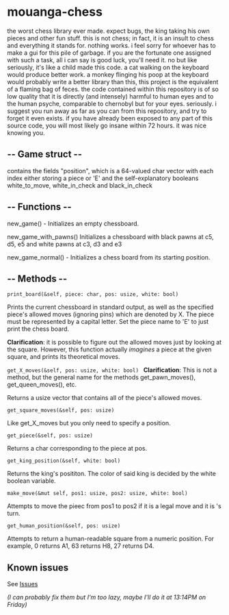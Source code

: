 # mouanga-chess
the worst chess library ever made. expect bugs, the king taking his own pieces and other fun stuff. this is not chess; in fact, it is an insult to chess and everything it stands for. nothing works. i feel sorry for whoever has to make a gui for this pile of garbage. if you are the fortunate one assigned with such a task, all i can say is good luck, you'll need it. no but like seriously, it's like a child made this code. a cat walking on the keyboard would produce better work. a monkey flinging his poop at the keyboard would probably write a better library than this, this project is the equivalent of a flaming bag of feces. the code contained within this repository is of so low quality that it is directly (and intensely) harmful to human eyes and to the human psyche, comparable to chernobyl but for your eyes. seriously. i suggest you run away as far as you can from this repository, and try to forget it even exists. if you have already been exposed to any part of this source code, you will most likely go insane within 72 hours. it was nice knowing you.

## **-- Game struct --**

contains the fields "position", which is a 64-valued char vector with each index either storing a piece or 'E'
and the self-explanatory booleans white_to_move, white_in_check and black_in_check


## **-- Functions --**

new_game() - Initializes an empty chessboard.

new_game_with_pawns() Initializes a chessboard with black pawns at c5, d5, e5 and white pawns at c3, d3 and e3

new_game_normal() - Initializes a chess board from its starting position.

## **-- Methods --**

`print_board(&self, piece: char, pos: usize, white: bool)`

Prints the current chessboard in standard output, as well as the specified piece's allowed moves (ignoring pins) which are denoted by X. 
The piece must be represented by a capital letter.
Set the piece name to 'E' to just print the chess board.

**Clarification**: it is possible to figure out the allowed moves just by looking at the square. However, this function actually *imagines* a piece at the given square, and prints its theoretical moves.



`get_X_moves(&self, pos: usize, white: bool)
`
**Clarification**: This is not a method, but the general name for the methods get_pawn_moves(<args>), get_queen_moves(<args>), etc.

  
Returns a usize vector that contains all of the piece's allowed moves.


  
`get_square_moves(&self, pos: usize)`

Like get_X_moves but you only need to specify a position.


  
`get_piece(&self, pos: usize)`

Returns a char corresponding to the piece at pos.

  
  
`get_king_position(&self, white: bool)`

Returns the king's posititon. The color of said king is decided by the white boolean variable.


  
`make_move(&mut self, pos1: usize, pos2: usize, white: bool)`

Attempts to move the pieec from pos1 to pos2 if it is a legal move and it is <the color of the piece at pos1>'s turn.


  
`get_human_position(&self, pos: usize)`

Attempts to return a human-readable square from a numeric position.
For example, 0 returns A1, 63 returns H8, 27 returns D4.
  
  
## Known issues
  
See [Issues](https://github.com/IndaPlus22/mouanga-chess/issues)
  
*(I can probably fix them but I'm too lazy, maybe I'll do it at 13:14PM on Friday)*
  
